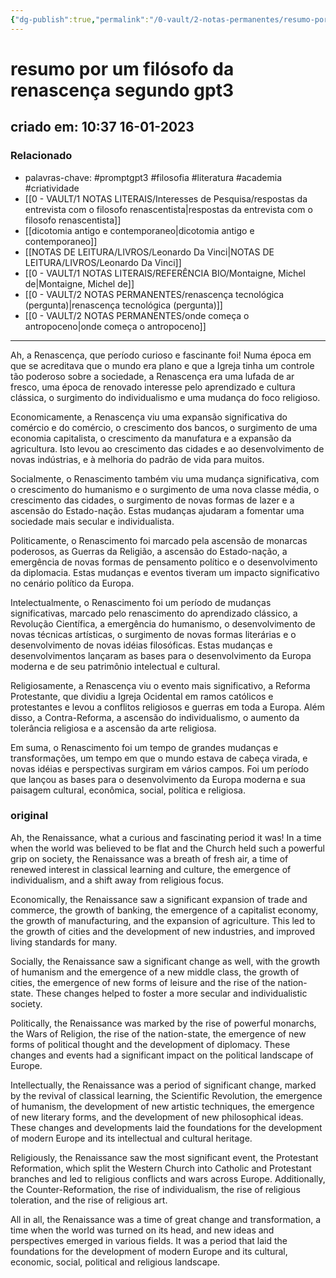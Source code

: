 ```yaml
---
{"dg-publish":true,"permalink":"/0-vault/2-notas-permanentes/resumo-por-um-filosofo-da-renascenca-segundo-gpt3/","tags":["permanente","promptgpt3","filosofia","literatura","academia","criatividade"],"dgHomeLink":true,"dgShowLocalGraph":true,"dgShowFileTree":true,"dgEnableSearch":true}
---
```


# resumo por um filósofo da renascença segundo gpt3
## criado em: 10:37 16-01-2023

### Relacionado
- palavras-chave: #promptgpt3 #filosofia #literatura #academia #criatividade 
- [[0 - VAULT/1 NOTAS LITERAIS/Interesses de Pesquisa/respostas da entrevista com o filosofo renascentista\|respostas da entrevista com o filosofo renascentista]]
- [[dicotomia antigo e contemporaneo\|dicotomia antigo e contemporaneo]]
- [[NOTAS DE LEITURA/LIVROS/Leonardo Da Vinci\|NOTAS DE LEITURA/LIVROS/Leonardo Da Vinci]]
- [[0 - VAULT/1 NOTAS LITERAIS/REFERÊNCIA BIO/Montaigne, Michel de\|Montaigne, Michel de]]
- [[0 - VAULT/2 NOTAS PERMANENTES/renascença tecnológica (pergunta)\|renascença tecnológica (pergunta)]]
- [[0 - VAULT/2 NOTAS PERMANENTES/onde começa o antropoceno\|onde começa o antropoceno]]
---
Ah, a Renascença, que período curioso e fascinante foi! Numa época em que se acreditava que o mundo era plano e que a Igreja tinha um controle tão poderoso sobre a sociedade, a Renascença era uma lufada de ar fresco, uma época de renovado interesse pelo aprendizado e cultura clássica, o surgimento do individualismo e uma mudança do foco religioso.

Economicamente, a Renascença viu uma expansão significativa do comércio e do comércio, o crescimento dos bancos, o surgimento de uma economia capitalista, o crescimento da manufatura e a expansão da agricultura. Isto levou ao crescimento das cidades e ao desenvolvimento de novas indústrias, e à melhoria do padrão de vida para muitos.

Socialmente, o Renascimento também viu uma mudança significativa, com o crescimento do humanismo e o surgimento de uma nova classe média, o crescimento das cidades, o surgimento de novas formas de lazer e a ascensão do Estado-nação. Estas mudanças ajudaram a fomentar uma sociedade mais secular e individualista.

Politicamente, o Renascimento foi marcado pela ascensão de monarcas poderosos, as Guerras da Religião, a ascensão do Estado-nação, a emergência de novas formas de pensamento político e o desenvolvimento da diplomacia. Estas mudanças e eventos tiveram um impacto significativo no cenário político da Europa.

Intelectualmente, o Renascimento foi um período de mudanças significativas, marcado pelo renascimento do aprendizado clássico, a Revolução Científica, a emergência do humanismo, o desenvolvimento de novas técnicas artísticas, o surgimento de novas formas literárias e o desenvolvimento de novas idéias filosóficas. Estas mudanças e desenvolvimentos lançaram as bases para o desenvolvimento da Europa moderna e de seu patrimônio intelectual e cultural.

Religiosamente, a Renascença viu o evento mais significativo, a Reforma Protestante, que dividiu a Igreja Ocidental em ramos católicos e protestantes e levou a conflitos religiosos e guerras em toda a Europa. Além disso, a Contra-Reforma, a ascensão do individualismo, o aumento da tolerância religiosa e a ascensão da arte religiosa.

Em suma, o Renascimento foi um tempo de grandes mudanças e transformações, um tempo em que o mundo estava de cabeça virada, e novas idéias e perspectivas surgiram em vários campos. Foi um período que lançou as bases para o desenvolvimento da Europa moderna e sua paisagem cultural, econômica, social, política e religiosa.
### original

Ah, the Renaissance, what a curious and fascinating period it was! In a time when the world was believed to be flat and the Church held such a powerful grip on society, the Renaissance was a breath of fresh air, a time of renewed interest in classical learning and culture, the emergence of individualism, and a shift away from religious focus.

Economically, the Renaissance saw a significant expansion of trade and commerce, the growth of banking, the emergence of a capitalist economy, the growth of manufacturing, and the expansion of agriculture. This led to the growth of cities and the development of new industries, and improved living standards for many.

Socially, the Renaissance saw a significant change as well, with the growth of humanism and the emergence of a new middle class, the growth of cities, the emergence of new forms of leisure and the rise of the nation-state. These changes helped to foster a more secular and individualistic society.

Politically, the Renaissance was marked by the rise of powerful monarchs, the Wars of Religion, the rise of the nation-state, the emergence of new forms of political thought and the development of diplomacy. These changes and events had a significant impact on the political landscape of Europe.

Intellectually, the Renaissance was a period of significant change, marked by the revival of classical learning, the Scientific Revolution, the emergence of humanism, the development of new artistic techniques, the emergence of new literary forms, and the development of new philosophical ideas. These changes and developments laid the foundations for the development of modern Europe and its intellectual and cultural heritage.

Religiously, the Renaissance saw the most significant event, the Protestant Reformation, which split the Western Church into Catholic and Protestant branches and led to religious conflicts and wars across Europe. Additionally, the Counter-Reformation, the rise of individualism, the rise of religious toleration, and the rise of religious art.

All in all, the Renaissance was a time of great change and transformation, a time when the world was turned on its head, and new ideas and perspectives emerged in various fields. It was a period that laid the foundations for the development of modern Europe and its cultural, economic, social, political and religious landscape.